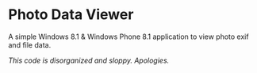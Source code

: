 # Photo Data Viewer

A simple Windows 8.1 & Windows Phone 8.1 application to view photo exif and file data.

*This code is disorganized and sloppy. Apologies.*